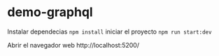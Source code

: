 # demo-graphql
Instalar dependecias
`npm install`
iniciar el proyecto
`npm run start:dev`

Abrir el navegador web http://localhost:5200/
